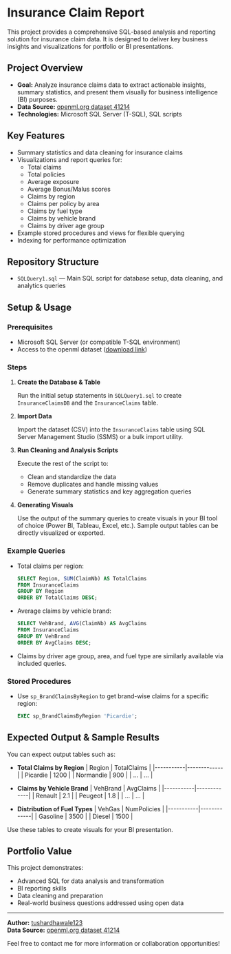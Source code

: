 # Insurance Claim Report

This project provides a comprehensive SQL-based analysis and reporting solution for insurance claim data. It is designed to deliver key business insights and visualizations for portfolio or BI presentations.

## Project Overview

- **Goal:** Analyze insurance claims data to extract actionable insights, summary statistics, and present them visually for business intelligence (BI) purposes.
- **Data Source:** [openml.org dataset 41214](https://www.openml.org/search?type=data&sort=runs&id=41214&status=active)
- **Technologies:** Microsoft SQL Server (T-SQL), SQL scripts

## Key Features

- Summary statistics and data cleaning for insurance claims
- Visualizations and report queries for:
  - Total claims
  - Total policies
  - Average exposure
  - Average Bonus/Malus scores
  - Claims by region
  - Claims per policy by area
  - Claims by fuel type
  - Claims by vehicle brand
  - Claims by driver age group
- Example stored procedures and views for flexible querying
- Indexing for performance optimization

## Repository Structure

- `SQLQuery1.sql` — Main SQL script for database setup, data cleaning, and analytics queries

## Setup & Usage

### Prerequisites

- Microsoft SQL Server (or compatible T-SQL environment)
- Access to the openml dataset ([download link](https://www.openml.org/search?type=data&sort=runs&id=41214&status=active))

### Steps

1. **Create the Database & Table**

   Run the initial setup statements in `SQLQuery1.sql` to create `InsuranceClaimsDB` and the `InsuranceClaims` table.

2. **Import Data**

   Import the dataset (CSV) into the `InsuranceClaims` table using SQL Server Management Studio (SSMS) or a bulk import utility.

3. **Run Cleaning and Analysis Scripts**

   Execute the rest of the script to:
   - Clean and standardize the data
   - Remove duplicates and handle missing values
   - Generate summary statistics and key aggregation queries

4. **Generating Visuals**

   Use the output of the summary queries to create visuals in your BI tool of choice (Power BI, Tableau, Excel, etc.). Sample output tables can be directly visualized or exported.

### Example Queries

- Total claims per region:
  ```sql
  SELECT Region, SUM(ClaimNb) AS TotalClaims
  FROM InsuranceClaims
  GROUP BY Region
  ORDER BY TotalClaims DESC;
  ```
- Average claims by vehicle brand:
  ```sql
  SELECT VehBrand, AVG(ClaimNb) AS AvgClaims
  FROM InsuranceClaims
  GROUP BY VehBrand
  ORDER BY AvgClaims DESC;
  ```
- Claims by driver age group, area, and fuel type are similarly available via included queries.

### Stored Procedures

- Use `sp_BrandClaimsByRegion` to get brand-wise claims for a specific region:
  ```sql
  EXEC sp_BrandClaimsByRegion 'Picardie';
  ```

## Expected Output & Sample Results

You can expect output tables such as:

- **Total Claims by Region**
  | Region    | TotalClaims |
  |-----------|-------------|
  | Picardie  | 1200        |
  | Normandie | 900         |
  | ...       | ...         |

- **Claims by Vehicle Brand**
  | VehBrand  | AvgClaims   |
  |-----------|-------------|
  | Renault   | 2.1         |
  | Peugeot   | 1.8         |
  | ...       | ...         |

- **Distribution of Fuel Types**
  | VehGas    | NumPolicies |
  |-----------|-------------|
  | Gasoline  | 3500        |
  | Diesel    | 1500        |

Use these tables to create visuals for your BI presentation.

## Portfolio Value

This project demonstrates:
- Advanced SQL for data analysis and transformation
- BI reporting skills
- Data cleaning and preparation
- Real-world business questions addressed using open data

---

**Author:** [tushardhawale123](https://github.com/tushardhawale123)  
**Data Source:** [openml.org dataset 41214](https://www.openml.org/search?type=data&sort=runs&id=41214&status=active)

Feel free to contact me for more information or collaboration opportunities!
